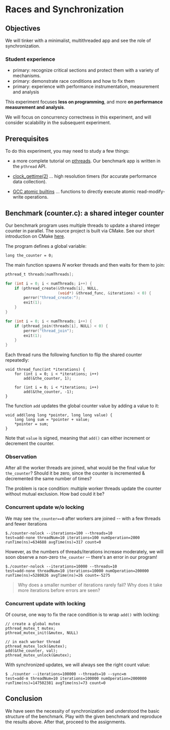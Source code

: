 Races and Synchronization
======================================

Objectives
-------------

We will tinker with a minimalist, multithreaded app and see the role of synchronization. 

### Student experience

*   primary: recognize critical sections and protect them with a variety of mechanisms.
*   primary: demonstrate race conditions and how to fix them 
*   primary: experience with performance instrumentation, measurement and analysis

This experiment focuses **less on programming**, and more **on performance measurement and analysis**.

We will focus on concurrency correctness in this experiment, and will consider scalability in the subsequent experiment. 

## Prerequisites

To do this experiment, you may need to study a few things:

* a more complete tutorial on [pthreads](https://computing.llnl.gov/tutorials/pthreads). Our benchmark app is written in the `pthread` API.

* [clock\_gettime(2)](http://man7.org/linux/man-pages/man2/clock_gettime.2.html) ... high resolution timers (for accurate performance data collection).

* [GCC atomic builtins](https://gcc.gnu.org/onlinedocs/gcc/_005f_005fatomic-Builtins.html) ... functions to directly execute atomic read-modify-write operations.

## Benchmark (counter.c): a shared integer counter

Our benchmark program uses multiple threads to update a shared integer counter in parallel. The source project is built via CMake. See our short introduction on CMake [here](./cmake.md).

The program defines a global variable: 

```
long the_counter = 0;
```

The main function spawns *N* worker threads and then waits for them to join: 

```c
pthread_t threads[numThreads];

for (int i = 0; i < numThreads; i++) {
    if (pthread_create(&threads[i], NULL,
                       (void*) &thread_func, &iterations) < 0) {
        perror("thread_create:");
        exit(1);
    }
}

for (int i = 0; i < numThreads; i++) {
    if (pthread_join(threads[i], NULL) < 0) {
        perror("thread_join");
        exit(1);
    }
}
```

Each thread runs the following function to flip the shared counter repeatedly: 

```
void thread_func(int *iterations) {
	for (int i = 0; i < *iterations; i++)
		add(&the_counter, 1);

	for (int i = 0; i < *iterations; i++)
		add(&the_counter, -1);
}
```

The function `add` updates the global counter value by adding a value to it: 


```
void add(long long *pointer, long long value) {
    long long sum = *pointer + value;
    *pointer = sum;
} 
```

Note that `value` is signed, meaning that `add()` can either increment or decrement the counter. 

### Observation

After all the worker threads are joined, what would be the final value for `the_counter`? Should it be zero, since the counter is incremented & decremented the same number of times? 

The problem is race condition: multiple worker threads update the counter without mutual exclusion. How bad could it be? 

### Concurrent update w/o locking

We may see `the_counter==0` after workers are joined -- with a few threads and fewer iterations
```
$./counter-nolock --iterations=100 --threads=10
test=add-none threadNum=10 iterations=100 numOperation=2000 runTime(ns)=634688 avgTime(ns)=317 count=0
```
However, as the numbers of threads/iterations increase moderately, we will soon observe a non-zero `the_counter` -- there's an error in our program! 

```
$./counter-nolock --iterations=10000 --threads=10
test=add-none threadNum=10 iterations=10000 numOperation=200000 runTime(ns)=5280826 avgTime(ns)=26 count=-5275
```

> Why does a smaller number of iterations rarely fail?  Why does it take more iterations before errors are seen?  

### Concurrent update with locking

Of course, one way to fix the race condition is to wrap `add()` with locking: 

```
// create a global mutex
pthread_mutex_t mutex;
pthread_mutex_init(&mutex, NULL)

// in each worker thread
pthread_mutex_lock(&mutex);
add(&the_counter, val);
pthread_mutex_unlock(&mutex);
```

With synchronized updates, we will always see the right count value: 

```
$ ./counter --iterations=100000 --threads=10 --sync=m
test=add-m threadNum=10 iterations=100000 numOperation=2000000 runTime(ns)=147502381 avgTime(ns)=73 count=0
```

## Conclusion

We have seen the necessity of synchronization and understood the basic structure of the benchmark. Play with the given benchmark and reproduce the results above. After that, proceed to the assignments.

